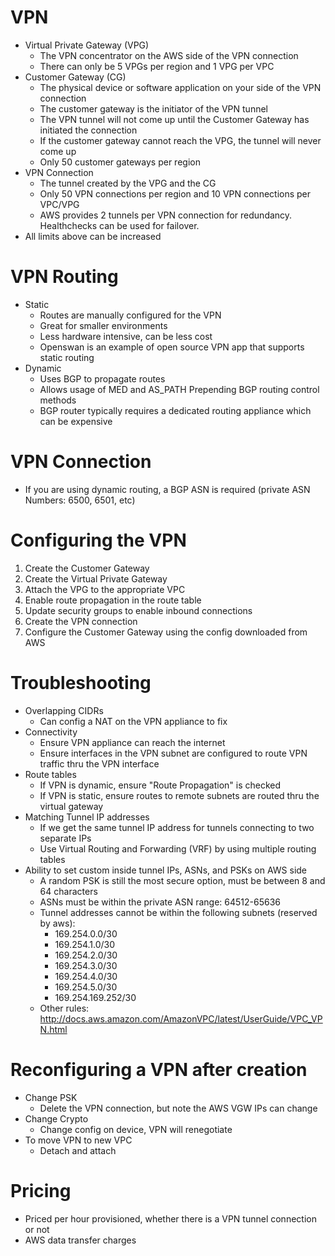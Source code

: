 # VPN
* Virtual Private Gateway (VPG)
    * The VPN concentrator on the AWS side of the VPN connection
    * There can only be 5 VPGs per region and 1 VPG per VPC
* Customer Gateway (CG)
    * The physical device or software application on your side of the VPN connection
    * The customer gateway is the initiator of the VPN tunnel
    * The VPN tunnel will not come up until the Customer Gateway has initiated the connection
    * If the customer gateway cannot reach the VPG, the tunnel will never come up
    * Only 50 customer gateways per region
* VPN Connection
    * The tunnel created by the VPG and the CG
    * Only 50 VPN connections per region and 10 VPN connections per VPC/VPG
    * AWS provides 2 tunnels per VPN connection for redundancy. Healthchecks can be used for failover.
* All limits above can be increased

# VPN Routing
* Static
    * Routes are manually configured for the VPN
    * Great for smaller environments
    * Less hardware intensive, can be less cost
    * Openswan is an example of open source VPN app that supports static routing
* Dynamic
    * Uses BGP to propagate routes
    * Allows usage of MED and AS_PATH Prepending BGP routing control methods
    * BGP router typically requires a dedicated routing appliance which can be expensive

# VPN Connection
* If you are using dynamic routing, a BGP ASN is required (private ASN Numbers: 6500, 6501, etc)

# Configuring the VPN
1. Create the Customer Gateway
1. Create the Virtual Private Gateway
1. Attach the VPG to the appropriate VPC
1. Enable route propagation in the route table
1. Update security groups to enable inbound connections
1. Create the VPN connection
1. Configure the Customer Gateway using the config downloaded from AWS

# Troubleshooting
* Overlapping CIDRs
    * Can config a NAT on the VPN appliance to fix
* Connectivity
    * Ensure VPN appliance can reach the internet
    * Ensure interfaces in the VPN subnet are configured to route VPN traffic thru the VPN interface
* Route tables
    * If VPN is dynamic, ensure "Route Propagation" is checked
    * If VPN is static, ensure routes to remote subnets are routed thru the virtual gateway
* Matching Tunnel IP addresses
    * If we get the same tunnel IP address for tunnels connecting to two separate IPs
    * Use Virtual Routing and Forwarding (VRF) by using multiple routing tables
* Ability to set custom inside tunnel IPs, ASNs, and PSKs on AWS side
    * A random PSK is still the most secure option, must be between 8 and 64 characters
    * ASNs must be within the private ASN range: 64512-65636
    * Tunnel addresses cannot be within the following subnets (reserved by aws):
        * 169.254.0.0/30
        * 169.254.1.0/30
        * 169.254.2.0/30
        * 169.254.3.0/30
        * 169.254.4.0/30
        * 169.254.5.0/30
        * 169.254.169.252/30 
    * Other rules: http://docs.aws.amazon.com/AmazonVPC/latest/UserGuide/VPC_VPN.html

# Reconfiguring a VPN after creation
* Change PSK
    * Delete the VPN connection, but note the AWS VGW IPs can change
* Change Crypto
    * Change config on device, VPN will renegotiate
* To move VPN to new VPC
    * Detach and attach

# Pricing
* Priced per hour provisioned, whether there is a VPN tunnel connection or not
* AWS data transfer charges
